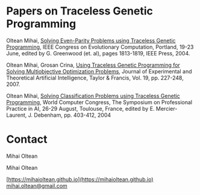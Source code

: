 # Papers on Traceless Genetic Programming


Oltean Mihai, [Solving Even-Parity Problems using Traceless Genetic Programming](papers/tgp_even_parity.pdf), IEEE Congress on Evolutionary Computation, Portland, 19-23 June, edited by G. Greenwood (et. al), pages 1813-1819, IEEE Press, 2004.


Oltean Mihai, Grosan Crina, [Using Traceless Genetic Programming for Solving Multiobjective Optimization Problems](papers/tgp_multi_class.pdf), Journal of Experimental and Theoretical Artificial Intelligence, Taylor & Francis, Vol. 19, pp. 227-248, 2007.


Oltean Mihai, [Solving Classification Problems using Traceless Genetic Programming](papers/tgp_moea.pdf), World Computer Congress, The Symposium on Professional Practice in AI, 26-29 August, Toulouse, France, edited by E. Mercier-Laurent, J. Debenham, pp. 403-412, 2004


# Contact

Mihai Oltean

Mihai Oltean

[https://mihaioltean.github.io](https://mihaioltean.github.io)
mihai.oltean@gmail.com

